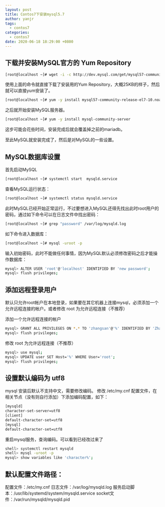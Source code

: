 ```yaml
---
layout: post
title: Contos7下安装mysql5.7
author: yanjr
tags:
  - contos7
categories:
  - contos7
date: 2020-06-18 18:29:00 +0800
---
```



## 下载并安装MySQL官方的 Yum Repository
``` bash
[root@localhost ~]# wget -i -c http://dev.mysql.com/get/mysql57-community-release-el7-10.noarch.rpm
```
  使用上面的命令就直接下载了安装用的Yum Repository，大概25KB的样子，然后就可以直接yum安装了。
``` bash
[root@localhost ~]# yum -y install mysql57-community-release-el7-10.noarch.rpm
```
  之后就开始安装MySQL服务器。
``` bash
[root@localhost ~]# yum -y install mysql-community-server
```
  这步可能会花些时间，安装完成后就会覆盖掉之前的mariadb。

至此MySQL就安装完成了，然后是对MySQL的一些设置。

## MySQL数据库设置

  首先启动MySQL
``` bash
[root@localhost ~]# systemctl start  mysqld.service
```
  查看MySQL运行状态：
``` bash
[root@localhost ~]# systemctl status mysqld.service
```
此时MySQL已经开始正常运行，不过要想进入MySQL还得先找出此时root用户的密码，通过如下命令可以在日志文件中找出密码：
``` bash
[root@localhost ~]# grep "password" /var/log/mysqld.log
```



如下命令进入数据库：
``` bash
[root@localhost ~]# mysql -uroot -p
```
  输入初始密码，此时不能做任何事情，因为MySQL默认必须修改密码之后才能操作数据库：
``` bash
mysql> ALTER USER 'root'@'localhost' IDENTIFIED BY 'new password';
mysql> flush privileges;
```

## 添加远程登录用户
默认只允许root帐户在本地登录，如果要在其它机器上连接mysql，必须添加一个允许远程连接的帐户。或者修改 root 为允许远程连接（不推荐）

添加一个允许远程连接的帐户
``` bash
mysql> GRANT ALL PRIVILEGES ON *.* TO 'zhangsan'@'%' IDENTIFIED BY 'Zhangsan2018!' WITH GRANT OPTION;
mysql> flush privileges;
```

修改 root 为允许远程连接（不推荐）
``` bash
mysql> use mysql;
mysql> UPDATE user SET Host='%' WHERE User='root';
mysql> flush privileges;
```
## 设置默认编码为 utf8
mysql 安装后默认不支持中文，需要修改编码。
修改 /etc/my.cnf 配置文件，在相关节点（没有则自行添加）下添加编码配置，如下：
``` bash
[mysqld]
character-set-server=utf8
[client]
default-character-set=utf8
[mysql]
default-character-set=utf8
```
重启mysql服务，查询编码。可以看到已经改过来了
``` bash
shell> systemctl restart mysqld
shell> mysql -uroot -p
mysql> show variables like 'character%';
```

## 默认配置文件路径：

配置文件：/etc/my.cnf
日志文件：/var/log/mysqld.log
服务启动脚本：/usr/lib/systemd/system/mysqld.service
socket文件：/var/run/mysqld/mysqld.pid

